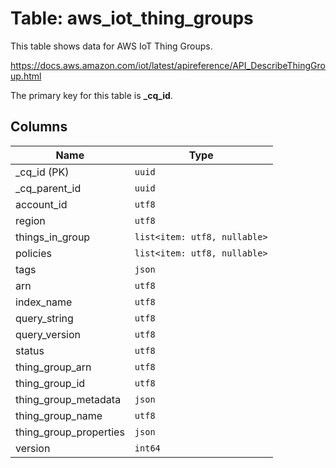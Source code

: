 # Table: aws_iot_thing_groups

This table shows data for AWS IoT Thing Groups.

https://docs.aws.amazon.com/iot/latest/apireference/API_DescribeThingGroup.html

The primary key for this table is **_cq_id**.

## Columns

| Name          | Type          |
| ------------- | ------------- |
|_cq_id (PK)|`uuid`|
|_cq_parent_id|`uuid`|
|account_id|`utf8`|
|region|`utf8`|
|things_in_group|`list<item: utf8, nullable>`|
|policies|`list<item: utf8, nullable>`|
|tags|`json`|
|arn|`utf8`|
|index_name|`utf8`|
|query_string|`utf8`|
|query_version|`utf8`|
|status|`utf8`|
|thing_group_arn|`utf8`|
|thing_group_id|`utf8`|
|thing_group_metadata|`json`|
|thing_group_name|`utf8`|
|thing_group_properties|`json`|
|version|`int64`|